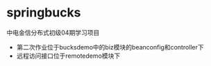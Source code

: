 # springbucks
中电金信分布式初级04期学习项目

- 第二次作业位于bucksdemo中的biz模块的beanconfig和controller下
- 远程访问接口位于remotedemo模块下